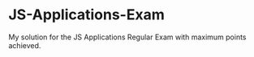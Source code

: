 # JS-Applications-Exam
My solution for the JS Applications Regular Exam with maximum points achieved.
